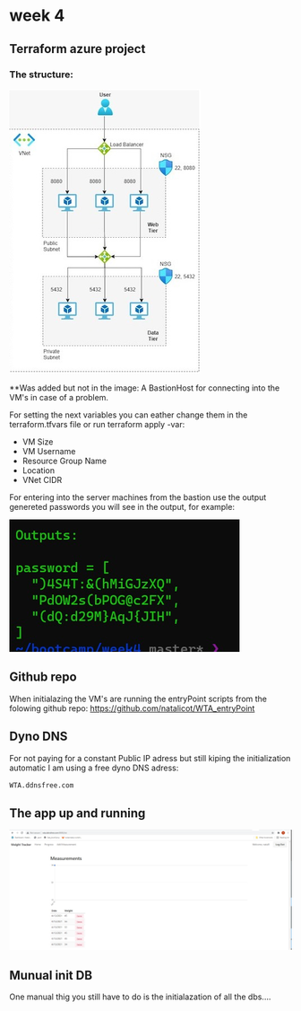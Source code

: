 # week 4
## Terraform azure project
### The structure:

![](images/structure.png)

**Was added but not in the image: A BastionHost for connecting into the VM's in case of a problem.

For setting the next variables you can eather change them in the terraform.tfvars file or run terraform apply -var:

- VM Size
- VM Username
- Resource Group Name
- Location
- VNet CIDR

For entering into the server machines from the bastion use the output genereted passwords you will see in the output, for example:

![](images/passwords.png)

## Github repo

When initialazing the VM's are running the entryPoint scripts from the folowing github repo:
https://github.com/natalicot/WTA_entryPoint

## Dyno DNS
For not paying for a constant Public IP adress but still kiping the initialization automatic I am using a free dyno DNS adress:
```sh
WTA.ddnsfree.com
```

## The app up and running
![](images/AppRuning.png)

## Munual init DB
One manual thig you still have to do is the initialazation of all the dbs....
